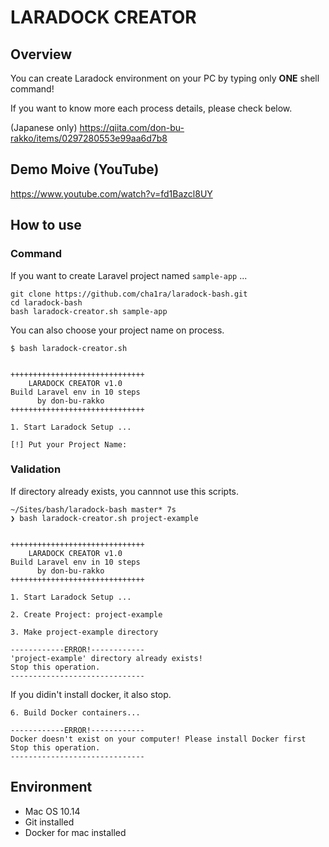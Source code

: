 # LARADOCK CREATOR

## Overview

You can create Laradock environment on your PC by typing only **ONE** shell command!  
  
If you want to know more each process details, please check below.  
  
(Japanese only) https://qiita.com/don-bu-rakko/items/0297280553e99aa6d7b8  
  
  
## Demo Moive (YouTube)
  
https://www.youtube.com/watch?v=fd1Bazcl8UY  
  
  
## How to use 
  
### Command

If you want to create Laravel project named `sample-app` ...

```shell
git clone https://github.com/cha1ra/laradock-bash.git
cd laradock-bash
bash laradock-creator.sh sample-app
```

You can also choose your project name on process.

```shell
$ bash laradock-creator.sh


++++++++++++++++++++++++++++++
    LARADOCK CREATOR v1.0
Build Laravel env in 10 steps
      by don-bu-rakko
++++++++++++++++++++++++++++++

1. Start Laradock Setup ...

[!] Put your Project Name:
```
  
  
### Validation
  
If directory already exists, you cannnot use this scripts.
  
```shell
~/Sites/bash/laradock-bash master* 7s
❯ bash laradock-creator.sh project-example


++++++++++++++++++++++++++++++
    LARADOCK CREATOR v1.0
Build Laravel env in 10 steps
      by don-bu-rakko
++++++++++++++++++++++++++++++

1. Start Laradock Setup ...

2. Create Project: project-example

3. Make project-example directory

------------ERROR!------------
'project-example' directory already exists!
Stop this operation.
------------------------------
```

If you didin't install docker, it also stop.

```shell
6. Build Docker containers...

------------ERROR!------------
Docker doesn't exist on your computer! Please install Docker first
Stop this operation.
------------------------------
```
  
  
## Environment
  
- Mac OS 10.14
- Git installed
- Docker for mac installed
